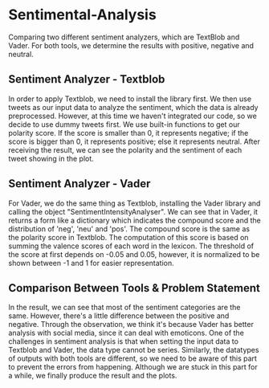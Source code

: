 # Sentimental-Analysis
Comparing two different sentiment analyzers, which are TextBlob and Vader. For both tools, we determine the results with positive, negative and neutral.

## Sentiment Analyzer - Textblob
In order to apply Textblob, we need to install the library first. We then use tweets as our input data to analyze the sentiment, which the data is already preprocessed. However, at this time we haven't integrated our code, so we decide to use dummy tweets first. We use built-in functions to get our polarity score. If the score is smaller than 0, it represents negative; if the score
is bigger than 0, it represents positive; else it represents neutral. After receiving the result, we can see the polarity and the sentiment of each tweet showing in the plot.

## Sentiment Analyzer - Vader
For Vader, we do the same thing as Textblob, installing the Vader library and calling the object "SentimentIntensityAnalyser". We can see that in Vader, it returns a form like a dictionary which indicates the compound score and the distribution of 'neg', 'neu' and 'pos'. The compound score is the same as the polarity score in Textblob. The computation of this score is based on summing the valence scores of each word in the lexicon. The threshold of the score at first depends on -0.05 and 0.05, however, it is normalized to be shown between -1 and 1 for easier representation.

## Comparison Between Tools & Problem Statement
In the result, we can see that most of the sentiment categories are the same. However, there's a little difference between the positive and negative. Through the observation, we think it's because Vader has better analysis with social media, since it can deal with emoticons. One of the challenges in sentiment analysis is that when setting the input data to Textblob and Vader, the data type cannot be series. Similarly, the datatypes of outputs with both tools are different, so we need to be aware of this part to prevent the errors from happening. Although we are stuck in this part for a while, we finally produce the result and the plots.

